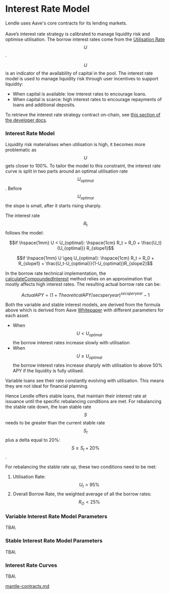 # Interest Rate Model

Lendle uses Aave's core contracts for its lending markets.\
\
Aave’s interest rate strategy is calibrated to manage liquidity risk and optimise utilisation. The borrow interest rates come from the [Utilisation Rate](broken-reference) $$U$$.

$$U$$is an indicator of the availability of capital in the pool. The interest rate model is used to manage liquidity risk through user incentives to support liquidity:

* When capital is available: low interest rates to encourage loans.
* When capital is scarce: high interest rates to encourage repayments of loans and additional deposits.

To retrieve the interest rate strategy contract on-chain, see [this section of the developer docs](https://docs.aave.com/developers/the-core-protocol/lendingpool#getreservedata).

### Interest Rate Model

Liquidity risk materialises when utilisation is high, it becomes more problematic as $$U$$ gets closer to 100%. To tailor the model to this constraint, the interest rate curve is split in two parts around an optimal utilisation rate $$U_{optimal}$$. Before  $$U_{optimal}$$the slope is small, after it starts rising sharply.&#x20;

The interest rate$$R_t$$follows the model:

$$if \hspace{1mm} U < U_{optimal}:  \hspace{1cm}  R_t = R_0 + \frac{U_t}{U_{optimal}} R_{slope1}$$  &#x20;

$$if \hspace{1mm} U \geq  U_{optimal}:  \hspace{1cm} R_t = R_0 + R_{slope1} + \frac{U_t-U_{optimal}}{1-U_{optimal}}R_{slope2}$$



In the borrow rate technical implementation, the [calculateCompoundedInterest](https://github.com/aave/protocol-v2/blob/baeb455fad42d3160d571bd8d3a795948b72dd85/contracts/protocol/libraries/math/MathUtils.sol#L45) method relies on an approximation that mostly affects high interest rates. The resulting actual borrow rate can be:

&#x20;$$Actual APY = (1+Theoretical APY/secsperyear)^{secsperyear}-1$$

Both the variable and stable interest models, are derived from the formula above which is derived from Aave [Whitepaper](https://github.com/aave/aave-protocol/blob/master/docs/Aave_Protocol_Whitepaper_v1_0.pdf) with different parameters for each asset.

* When $$U < U_{optimal}$$ the borrow interest rates increase slowly with utilisation
* When $$U \geq  U_{optimal}$$ the borrow interest rates increase sharply with utilisation to above 50% APY if the liquidity is fully utilised.

Variable loans see their rate constantly evolving with utilisation. This means they are not ideal for financial planning.

Hence Lendle offers stable loans, that maintain their interest rate at issuance until the specific rebalancing conditions are met. For rebalancing the stable rate down, the loan stable rate$$S$$needs to be greater than the current stable rate$$S_t$$ plus a delta equal to 20%: $$S \geq S_t + 20\%$$.

For rebalancing the stable rate up, these two conditions need to be met:

1. Utilisation Rate: $$U_t > 95\%$$&#x20;
2. Overall Borrow Rate, the weighted average of all the borrow rates: $$R_O < 25\%$$&#x20;



### Variable Interest Rate Model Parameters

TBA\


### Stable Interest Rate Model Parameters

TBA\


### Interest Rate Curves

TBA\


[mantle-contracts.md](../../../contracts-and-security/mantle-contracts.md "mention")

